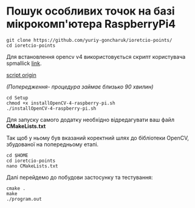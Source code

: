 # Пошук особливих точок на базі мікрокомп'ютера RaspberryPi4
```
git clone https://github.com/yuriy-goncharuk/ioretcio-points/
cd ioretcio-points
```
Для встановлення opencv v4 використовується скрипт користувача  spmallick [link]( https://github.com/spmallick). 

[script origin](https://github.com/spmallick/learnopencv/blob/master/InstallScripts/installOpenCV-4-raspberry-pi.sh)

*(Попередження- процедура займає близько 90 хвилин)*
```
cd Setup
chmod +x installOpenCV-4-raspberry-pi.sh
./installOpenCV-4-raspberry-pi.sh
```
Для запуску самого додатку необхідно відредагувати ваш файл **CMakeLists.txt**

Так щоб у ньому був вказаний коректний шлях до бібліотеки OpenCV, збудованої на попередньому етапі.
```
cd $HOME
cd ioretcio-points
nano CMakeLists.txt
```
Далі перейдемо до побудови застосунку та тестування:
```
cmake .
make
./program.out
```
